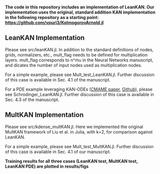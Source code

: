 **The code in this repository includes an implementation of LeanKAN. Our implementation uses the original, standard addition KAN implementation in the following repository as a starting point: https://github.com/vpuri3/KolmogorovArnold.jl**

## LeanKAN Implementation
Please see src/leanKAN.jl. In addition to the standard definitions of nodes, grids, normalizers, etc., mult_flag needs to be defined for multiplication layers. mult_flag corresponds to n^mu in the Neural Networks manuscript, and dicates the number of input nodes used as multiplication nodes.

For a simple example, please see Mult_test_LeanKAN.jl. Further discussion of this case is available in Sec. 4.1 of the manuscript. 

For a PDE example leveraging KAN-ODEs ([CMAME paper](https://doi.org/10.1016/j.cma.2024.117397), [Github](https://github.com/DENG-MIT/KAN-ODEs)), please see Schrodinger_LeanKAN.jl. Further discussion of this case is available in Sec. 4.3 of the manuscript.

## MultKAN Implementation
Please see src/kdense_multKAN.jl. Here we implemented the original MultKAN framework of Liu et al. in Julia, with k=2, for comparison against LeanKAN. 

For a simple example, please see Mult_test_MultKAN.jl. Further discussion of this case is available in Sec. 4.1 of our manuscript.

**Training results for all three cases (LeanKAN test, MultKAN test, LeanKAN PDE) are plotted in results/figs**
